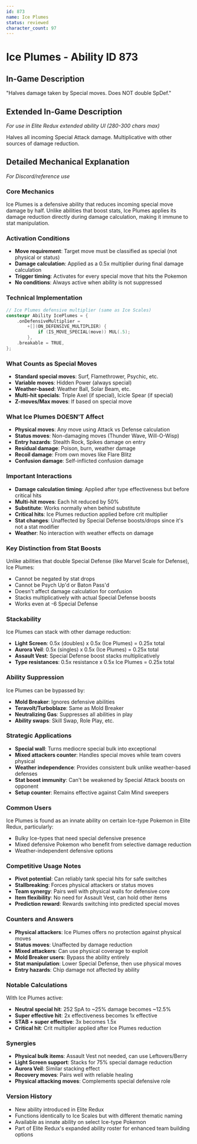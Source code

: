 ```yaml
---
id: 873
name: Ice Plumes
status: reviewed
character_count: 97
---
```


# Ice Plumes - Ability ID 873

## In-Game Description
"Halves damage taken by Special moves. Does NOT double SpDef."

## Extended In-Game Description
*For use in Elite Redux extended ability UI (280-300 chars max)*

Halves all incoming Special Attack damage. Multiplicative with other sources of damage reduction.

## Detailed Mechanical Explanation
*For Discord/reference use*

### Core Mechanics
Ice Plumes is a defensive ability that reduces incoming special move damage by half. Unlike abilities that boost stats, Ice Plumes applies its damage reduction directly during damage calculation, making it immune to stat manipulation.

### Activation Conditions
- **Move requirement**: Target move must be classified as special (not physical or status)
- **Damage calculation**: Applied as a 0.5x multiplier during final damage calculation
- **Trigger timing**: Activates for every special move that hits the Pokemon
- **No conditions**: Always active when ability is not suppressed

### Technical Implementation
```c
// Ice Plumes defensive multiplier (same as Ice Scales)
constexpr Ability IcePlumes = {
    .onDefensiveMultiplier = 
        +[](ON_DEFENSIVE_MULTIPLIER) {
            if (IS_MOVE_SPECIAL(move)) MUL(.5);
        },
    .breakable = TRUE,
};
```

### What Counts as Special Moves
- **Standard special moves**: Surf, Flamethrower, Psychic, etc.
- **Variable moves**: Hidden Power (always special)
- **Weather-based**: Weather Ball, Solar Beam, etc.
- **Multi-hit specials**: Triple Axel (if special), Icicle Spear (if special)
- **Z-moves/Max moves**: If based on special move

### What Ice Plumes DOESN'T Affect
- **Physical moves**: Any move using Attack vs Defense calculation
- **Status moves**: Non-damaging moves (Thunder Wave, Will-O-Wisp)
- **Entry hazards**: Stealth Rock, Spikes damage on entry
- **Residual damage**: Poison, burn, weather damage
- **Recoil damage**: From own moves like Flare Blitz
- **Confusion damage**: Self-inflicted confusion damage

### Important Interactions
- **Damage calculation timing**: Applied after type effectiveness but before critical hits
- **Multi-hit moves**: Each hit reduced by 50%
- **Substitute**: Works normally when behind substitute
- **Critical hits**: Ice Plumes reduction applied before crit multiplier
- **Stat changes**: Unaffected by Special Defense boosts/drops since it's not a stat modifier
- **Weather**: No interaction with weather effects on damage

### Key Distinction from Stat Boosts
Unlike abilities that double Special Defense (like Marvel Scale for Defense), Ice Plumes:
- Cannot be negated by stat drops
- Cannot be Psych Up'd or Baton Pass'd
- Doesn't affect damage calculation for confusion
- Stacks multiplicatively with actual Special Defense boosts
- Works even at -6 Special Defense

### Stackability
Ice Plumes can stack with other damage reduction:
- **Light Screen**: 0.5x (doubles) x 0.5x (Ice Plumes) = 0.25x total
- **Aurora Veil**: 0.5x (singles) x 0.5x (Ice Plumes) = 0.25x total  
- **Assault Vest**: Special Defense boost stacks multiplicatively
- **Type resistances**: 0.5x resistance x 0.5x Ice Plumes = 0.25x total

### Ability Suppression
Ice Plumes can be bypassed by:
- **Mold Breaker**: Ignores defensive abilities
- **Teravolt/Turboblaze**: Same as Mold Breaker
- **Neutralizing Gas**: Suppresses all abilities in play
- **Ability swaps**: Skill Swap, Role Play, etc.

### Strategic Applications
- **Special wall**: Turns mediocre special bulk into exceptional
- **Mixed attackers counter**: Handles special moves while team covers physical
- **Weather independence**: Provides consistent bulk unlike weather-based defenses
- **Stat boost immunity**: Can't be weakened by Special Attack boosts on opponent
- **Setup counter**: Remains effective against Calm Mind sweepers

### Common Users
Ice Plumes is found as an innate ability on certain Ice-type Pokemon in Elite Redux, particularly:
- Bulky Ice-types that need special defensive presence
- Mixed defensive Pokemon who benefit from selective damage reduction
- Weather-independent defensive options

### Competitive Usage Notes
- **Pivot potential**: Can reliably tank special hits for safe switches
- **Stallbreaking**: Forces physical attackers or status moves
- **Team synergy**: Pairs well with physical walls for defensive core
- **Item flexibility**: No need for Assault Vest, can hold other items
- **Prediction reward**: Rewards switching into predicted special moves

### Counters and Answers
- **Physical attackers**: Ice Plumes offers no protection against physical moves
- **Status moves**: Unaffected by damage reduction
- **Mixed attackers**: Can use physical coverage to exploit
- **Mold Breaker users**: Bypass the ability entirely
- **Stat manipulation**: Lower Special Defense, then use physical moves
- **Entry hazards**: Chip damage not affected by ability

### Notable Calculations
With Ice Plumes active:
- **Neutral special hit**: 252 SpA to ~25% damage becomes ~12.5%
- **Super effective hit**: 2x effectiveness becomes 1x effective
- **STAB + super effective**: 3x becomes 1.5x
- **Critical hit**: Crit multiplier applied after Ice Plumes reduction

### Synergies
- **Physical bulk items**: Assault Vest not needed, can use Leftovers/Berry
- **Light Screen support**: Stacks for 75% special damage reduction
- **Aurora Veil**: Similar stacking effect
- **Recovery moves**: Pairs well with reliable healing
- **Physical attacking moves**: Complements special defensive role

### Version History
- New ability introduced in Elite Redux
- Functions identically to Ice Scales but with different thematic naming
- Available as innate ability on select Ice-type Pokemon
- Part of Elite Redux's expanded ability roster for enhanced team building options
